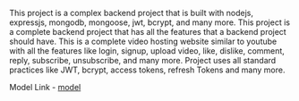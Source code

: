 This project is a complex backend project that is built with nodejs, expressjs, mongodb, mongoose, jwt, bcrypt, and many more. 
This project is a complete backend project that has all the features that a backend project should have. 
This is a complete video hosting website similar to youtube with all the features like login, signup, upload video, like, dislike, comment, reply, subscribe, unsubscribe, and many more.
Project uses all standard practices like JWT, bcrypt, access tokens, refresh Tokens and many more.

Model Link - [model](https://app.eraser.io/workspace/HJpcQJzAHdTKzCKACTNh)

